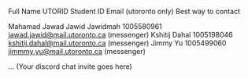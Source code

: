 Full Name UTORID Student ID Email (utoronto only) Best way to contact


Mahamad Jawad Jawid  Jawidmah  1005580961  jawad.jawid@mail.utoronto.ca  (messenger)
Kshitij Dahal   1005198046  kshitij.dahal@mail.utoronto.ca (messenger)
Jimmy Yu  1005499060  jimmmy.yu@mail.utoronto.ca (messenger)

...
(Your discord chat invite goes here)
